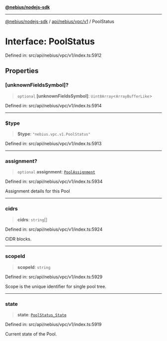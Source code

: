 [**@nebius/nodejs-sdk**](../../../../../README.md)

---

[@nebius/nodejs-sdk](../../../../../README.md) / [api/nebius/vpc/v1](../README.md) / PoolStatus

# Interface: PoolStatus

Defined in: src/api/nebius/vpc/v1/index.ts:5912

## Properties

### \[unknownFieldsSymbol\]?

> `optional` **\[unknownFieldsSymbol\]**: `Uint8Array`\<`ArrayBufferLike`\>

Defined in: src/api/nebius/vpc/v1/index.ts:5914

---

### $type

> **$type**: `"nebius.vpc.v1.PoolStatus"`

Defined in: src/api/nebius/vpc/v1/index.ts:5913

---

### assignment?

> `optional` **assignment**: [`PoolAssignment`](PoolAssignment.md)

Defined in: src/api/nebius/vpc/v1/index.ts:5934

Assignment details for this Pool

---

### cidrs

> **cidrs**: `string`[]

Defined in: src/api/nebius/vpc/v1/index.ts:5924

CIDR blocks.

---

### scopeId

> **scopeId**: `string`

Defined in: src/api/nebius/vpc/v1/index.ts:5929

Scope is the unique identifier for single pool tree.

---

### state

> **state**: [`PoolStatus_State`](../type-aliases/PoolStatus_State.md)

Defined in: src/api/nebius/vpc/v1/index.ts:5919

Current state of the Pool.
